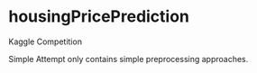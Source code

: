 # housingPricePrediction
Kaggle Competition


Simple Attempt only contains simple preprocessing approaches. 
